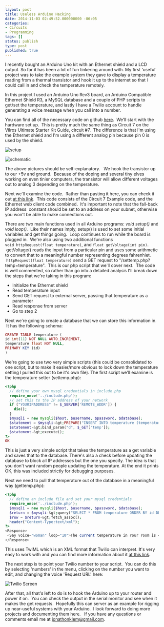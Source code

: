 ```yaml
---
layout: post
title: Useless Arduino Hacking
date: 2014-11-03 02:49:52.000000000 -06:05
categories:
- Circuits
- Programming
tags: []
status: publish
type: post
published: true
---
```


I recently bought an Arduino Uno kit with an Ethernet shield and a LCD output. So far it has been a lot of fun tinkering around with. My first 'useful' project was to take the example system they gave to display a temperature reading from a thermal transistor and hook it up to the internet so that I could call in and check the temperature remotely.

In this project I used an Arduino Uno Rev3 board, an Arduino Compatible Ethernet Shield R3, a MySQL database and a couple of PHP scripts to get/set the temperature, and lastly I have a Twilio account to handle generating a voice message when you call into a number.

You can find all of the necessary code on github [here](https://github.com/jonathonklem/temperature_monitoring.git).  We'll start with the hardware set up.  This is pretty much the same thing as Circuit 7 on the Vilros Ultimate Starter Kit Guide, circuit #7.  The difference is that I'm using the Ethernet shield and I'm using a different analog pin because pin 0 is used by the shield.

![setup](/assets/images/setup-1024x841.jpg)

![schematic](/assets/images/schematic.jpg)

The above pictures should be self-explanatory.   We hook the transistor up to our +5v and ground.  Because of the doping and several tiny elves working on even tinier computers, the transistor will allow different voltages out to analog 3 depending on the temperature.

Next we'll examine the code.  Rather than pasting it here, you can check it out [at this link](https://github.com/jonathonklem/temperature_monitoring/blob/master/temperatureAlert.ino).  This code consists of the Circuit 7 Example code, and the Ethernet web client code combined.  It's important to note that the fall-back IP address  constant should be set to an address on your subnet, otherwise you won't be able to make connections out.

There are two main functions used in all Arduino programs: *void setup()* and *void loop().*  Like their names imply, setup() is used to set some initial variables and get things going.  Loop continues to run while the board is plugged in.  We're also using two additional functions `void httpRequest(float temperature)`, and `float getVoltage(int pin)`.  getVoltage() reads the input from a particular pin and uses some arithmetic to convert that to a meaningful number representing degrees fahrenhiet.  `httpRequest(float temperature)` send a GET request to "/settemp.php?temp=temperature".  This is our php script that we'll cover next.  The code is well commented, so rather than go into a detailed analysis I'll break down the steps that we're taking in this program:

+ Initialize the Ethernet shield
+ Read temperature input
+ Send GET request to external server, passing that temperature as a parameter
+ Read response from server
+ Go to step 2

Next we're going to create a database that we can store this information in.  It has the following schema:

```php
CREATE TABLE temperature (
id int(11) NOT NULL AUTO_INCREMENT,
temperature float NOT NULL,
PRIMARY KEY (id)
)
```

We're going to use two very simple scripts (this could be consolidated to one script, but to make it easier/more obvious to lock down the temperature setting I pulled this out to be it's own file). The first script we'll examine is the temperature setter (settemp.php):

```php
<?php
  // define your own mysql credentials in include.php
  require_once('../include.php');
  // set this to the IP address of your network
  if ("YOURIPADDRESS" != $_SERVER['REMOTE_ADDR']) {
    die();
  }
  $mysqli = new mysqli($host, $username, $password, $database);
  $statement = $mysqli-&gt;PREPARE("INSERT INTO temperature (temperature) VALUES (?)");
  $statement-&gt;bind_param("d", $_GET['temp']);
  $statement-&gt;execute();
?>
OK
```

This is just a very simple script that takes the temperature as a get variable and saves that to the database. There's also a check before updating the database to block all IP addresses but the one you specify. The idea is that you don't want random people updating the temperature. At the end it prints OK, this was included strictly for debugging purposes.

Next we need to pull that temperature out of the database in a meaningful way (gettemp.php):

```php
<?php
  // define an include file and set your mysql credentials
  require_once('../include.php');
  $mysqli = new mysqli($host, $username, $password, $database);
  $return = $mysqli-&gt;query("SELECT * FROM temperature ORDER BY id DESC");
  $row = $return-&gt;fetch_assoc();
  header("Content-Type:text/xml");
?>
<Response>
 <Say voice="woman" loop="10">The current temperature in Your room is <?php echo $row['temperature']; ?> degrees. The current date and time is <?php echo date("F j, Y, g:i a", strtotime('+2 hours', time())); ?>.</Say>
</Response>
```

This uses TwiML which is an XML format that Twilio can interpret. It's very easy to work with and you can find more information about it [at this link](https://www.twilio.com/docs/api/twiml).

The next step is to point your Twilio number to your script.  You can do this by selecting 'numbers' in the menu, clicking on the number you want to edit, and changing the voice 'Request URL' here:

![Twilio Screen](/assets/images/twilio-screen.png)

After that, all that's left to do is to hook the Arduino up to your router and power it on.  You can check the output in the serial monitor and see when it makes the get requests.  Hopefully this can server as an example for rigging up near-useful systems with your Arduino.  I look forward to doing more projects and documenting them here.   If you have any questions or comments email me at [jonathonklem@gmail.com](mailto:jonathonklem@gmail.com).
<p>&nbsp;</p>
<p>&nbsp;</p>
